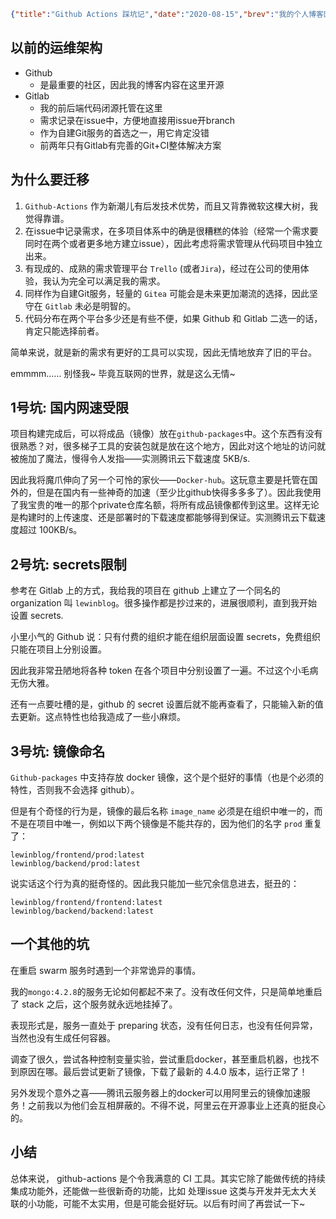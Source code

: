 ```json lw-blog-meta
{"title":"Github Actions 踩坑记","date":"2020-08-15","brev":"我的个人博客网站从Gitlab迁移到Github过程中遇到的一些坑。","tags":["DevOps"],"path":"blog/2020/200815-GithubActions踩坑记.md"}
```


## 以前的运维架构

- Github
    + 是最重要的社区，因此我的博客内容在这里开源
- Gitlab
    + 我的前后端代码闭源托管在这里
    + 需求记录在issue中，方便地直接用issue开branch
    + 作为自建Git服务的首选之一，用它肯定没错
    + 前两年只有Gitlab有完善的Git+CI整体解决方案

## 为什么要迁移

1. `Github-Actions` 作为新潮儿有后发技术优势，而且又背靠微软这棵大树，我觉得靠谱。
2. 在issue中记录需求，在多项目体系中的确是很糟糕的体验（经常一个需求要同时在两个或者更多地方建立issue），因此考虑将需求管理从代码项目中独立出来。
3. 有现成的、成熟的需求管理平台 `Trello` (或者`Jira`)，经过在公司的使用体验，我认为完全可以满足我的需求。
4. 同样作为自建Git服务，轻量的 `Gitea` 可能会是未来更加潮流的选择，因此坚守在 `Gitlab` 未必是明智的。
5. 代码分布在两个平台多少还是有些不便，如果 Github 和 Gitlab 二选一的话，肯定只能选择前者。

简单来说，就是新的需求有更好的工具可以实现，因此无情地放弃了旧的平台。

emmmm…… 别怪我~ 毕竟互联网的世界，就是这么无情~

## 1号坑: 国内网速受限

项目构建完成后，可以将成品（镜像）放在`github-packages`中。这个东西有没有很熟悉？对，很多梯子工具的安装包就是放在这个地方，因此对这个地址的访问就被施加了魔法，慢得令人发指——实测腾讯云下载速度 5KB/s.

因此我将魔爪伸向了另一个可怜的家伙——`Docker-hub`。这玩意主要是托管在国外的，但是在国内有一些神奇的加速（至少比github快得多多多了）。因此我使用了我宝贵的唯一的那个private仓库名额，将所有成品镜像都传到这里。这样无论是构建时的上传速度、还是部署时的下载速度都能够得到保证。实测腾讯云下载速度超过 100KB/s。

## 2号坑: secrets限制

参考在 Gitlab 上的方式，我给我的项目在 github 上建立了一个同名的 organization 叫 `lewinblog`。很多操作都是抄过来的，进展很顺利，直到我开始设置 secrets.

小里小气的 Github 说：只有付费的组织才能在组织层面设置 secrets，免费组织只能在项目上分别设置。

因此我非常丑陋地将各种 token 在各个项目中分别设置了一遍。不过这个小毛病无伤大雅。

还有一点要吐槽的是，github 的 secret 设置后就不能再查看了，只能输入新的值去更新。这点特性也给我造成了一些小麻烦。

## 3号坑: 镜像命名

`Github-packages` 中支持存放 docker 镜像，这个是个挺好的事情（也是个必须的特性，否则我不会选择 github）。

但是有个奇怪的行为是，镜像的最后名称 `image_name` 必须是在组织中唯一的，而不是在项目中唯一，例如以下两个镜像是不能共存的，因为他们的名字 `prod` 重复了：

```text
lewinblog/frontend/prod:latest
lewinblog/backend/prod:latest
```

说实话这个行为真的挺奇怪的。因此我只能加一些冗余信息进去，挺丑的：

```text
lewinblog/frontend/frontend:latest
lewinblog/backend/backend:latest
```

## 一个其他的坑

在重启 swarm 服务时遇到一个非常诡异的事情。

我的`mongo:4.2.8`的服务无论如何都起不来了。没有改任何文件，只是简单地重启了 stack 之后，这个服务就永远地挂掉了。

表现形式是，服务一直处于 preparing 状态，没有任何日志，也没有任何异常，当然也没有生成任何容器。

调查了很久，尝试各种控制变量实验，尝试重启docker，甚至重启机器，也找不到原因在哪。最后尝试更新了镜像，下载了最新的 4.4.0 版本，运行正常了！

另外发现个意外之喜——腾讯云服务器上的docker可以用阿里云的镜像加速服务！之前我以为他们会互相屏蔽的。不得不说，阿里云在开源事业上还真的挺良心的。

## 小结

总体来说， github-actions 是个令我满意的 CI 工具。其实它除了能做传统的持续集成功能外，还能做一些很新奇的功能，比如 处理issue 这类与开发并无太大关联的小功能，可能不太实用，但是可能会挺好玩。以后有时间了再尝试一下~
